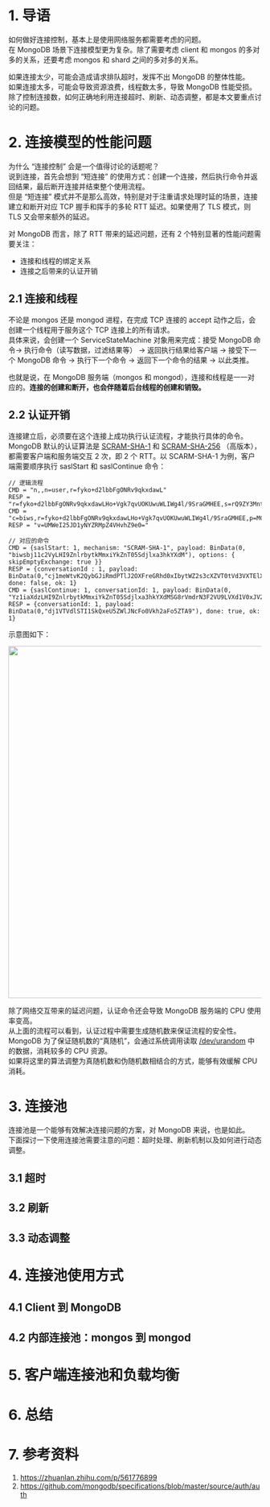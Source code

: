 # 1. 导语
如何做好连接控制，基本上是使用网络服务都需要考虑的问题。     
在 MongoDB 场景下连接模型更为复杂。除了需要考虑 client 和 mongos 的多对多的关系，还要考虑 mongos 和 shard 之间的多对多的关系。    

如果连接太少，可能会造成请求排队超时，发挥不出 MongoDB 的整体性能。    
如果连接太多，可能会导致资源浪费，线程数太多，导致 MongoDB 性能受损。    
除了控制连接数，如何正确地利用连接超时、刷新、动态调整，都是本文要重点讨论的问题。    

# 2. 连接模型的性能问题
为什么 “连接控制” 会是一个值得讨论的话题呢？     
说到连接，首先会想到 “短连接” 的使用方式：创建一个连接，然后执行命令并返回结果，最后断开连接并结束整个使用流程。    
但是 “短连接” 模式并不是那么高效，特别是对于注重请求处理时延的场景，连接建立和断开对应 TCP 握手和挥手的多轮 RTT 延迟。如果使用了 TLS 模式，则 TLS 又会带来额外的延迟。      

对 MongoDB 而言，除了 RTT 带来的延迟问题，还有 2 个特别显著的性能问题需要关注：    

- 连接和线程的绑定关系
- 连接之后带来的认证开销

## 2.1 连接和线程
不论是 mongos 还是 mongod 进程，在完成 TCP 连接的 accept 动作之后，会创建一个线程用于服务这个 TCP 连接上的所有请求。    
具体来说，会创建一个 ServiceStateMachine 对象用来完成：接受 MongoDB 命令-> 执行命令（读写数据，过滤结果等） -> 返回执行结果给客户端 -> 接受下一个 MongoDB 命令 -> 执行下一个命令 -> 返回下一个命令的结果 -> 以此类推。     

也就是说，在 MongoDB 服务端（mongos 和 mongod），连接和线程是一一对应的。**连接的创建和断开，也会伴随着后台线程的创建和销毁。**    

## 2.2 认证开销
连接建立后，必须要在这个连接上成功执行认证流程，才能执行具体的命令。    
MongoDB 默认的认证算法是 [SCRAM-SHA-1](https://github.com/mongodb/specifications/blob/master/source/auth/auth.md#scram-sha-1) 和 [SCRAM-SHA-256](https://github.com/mongodb/specifications/blob/master/source/auth/auth.md#scram-sha-256) （高版本），都需要客户端和服务端交互 2 次，即 2 个 RTT。以 SCARM-SHA-1 为例，客户端需要顺序执行 saslStart 和 saslContinue 命令：   
```
// 逻辑流程
CMD = "n,,n=user,r=fyko+d2lbbFgONRv9qkxdawL"
RESP = "r=fyko+d2lbbFgONRv9qkxdawLHo+Vgk7qvUOKUwuWLIWg4l/9SraGMHEE,s=rQ9ZY3MntBeuP3E1TDVC4w==,i=10000"
CMD = "c=biws,r=fyko+d2lbbFgONRv9qkxdawLHo+Vgk7qvUOKUwuWLIWg4l/9SraGMHEE,p=MC2T8BvbmWRckDw8oWl5IVghwCY="
RESP = "v=UMWeI25JD1yNYZRMpZ4VHvhZ9e0="

// 对应的命令
CMD = {saslStart: 1, mechanism: "SCRAM-SHA-1", payload: BinData(0, "biwsbj11c2VyLHI9ZnlrbytkMmxiYkZnT05Sdjlxa3hkYXdM"), options: { skipEmptyExchange: true }}
RESP = {conversationId : 1, payload: BinData(0,"cj1meWtvK2QybGJiRmdPTlJ2OXFreGRhd0xIbytWZ2s3cXZVT0tVd3VXTElXZzRsLzlTcmFHTUhFRSxzPXJROVpZM01udEJldVAzRTFURFZDNHc9PSxpPTEwMDAw"), done: false, ok: 1}
CMD = {saslContinue: 1, conversationId: 1, payload: BinData(0, "Yz1iaXdzLHI9ZnlrbytkMmxiYkZnT05Sdjlxa3hkYXdMSG8rVmdrN3F2VU9LVXd1V0xJV2c0bC85U3JhR01IRUUscD1NQzJUOEJ2Ym1XUmNrRHc4b1dsNUlWZ2h3Q1k9")}
RESP = {conversationId: 1, payload: BinData(0,"dj1VTVdlSTI1SkQxeU5ZWlJNcFo0Vkh2aFo5ZTA9"), done: true, ok: 1}
```

示意图如下：

<p align="center">
  <img src="https://github.com/pengzhenyi2015/MongoDB-Kernel-Study/assets/16788801/9a9654e3-cebd-4492-bc6e-b55a8d84429a" width=700>
</p>

除了网络交互带来的延迟问题，认证命令还会导致 MongoDB 服务端的 CPU 使用率变高。    
从上面的流程可以看到，认证过程中需要生成随机数来保证流程的安全性。MongoDB 为了保证随机数的“真随机”，会通过系统调用读取 [/dev/urandom](https://github.com/mongodb/mongo/blob/r5.0.26/src/mongo/platform/random.cpp#L160) 中的数据，消耗较多的 CPU 资源。    
如果将这里的算法调整为真随机数和伪随机数相结合的方式，能够有效缓解 CPU 消耗。    

# 3. 连接池
连接池是一个能够有效解决连接问题的方案，对 MongoDB 来说，也是如此。     
下面探讨一下使用连接池需要注意的问题：超时处理、刷新机制以及如何进行动态调整。    

## 3.1 超时


## 3.2 刷新


## 3.3 动态调整


# 4. 连接池使用方式

## 4.1 Client 到 MongoDB 

## 4.2 内部连接池：mongos 到 mongod


# 5. 客户端连接池和负载均衡


# 6. 总结


# 7. 参考资料
1. https://zhuanlan.zhihu.com/p/561776899
2. https://github.com/mongodb/specifications/blob/master/source/auth/auth

